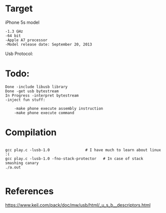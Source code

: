 # Target

iPhone 5s model

	-1.3 GHz
	-64 bit
	-Apple A7 processor
	-Model release date: September 20, 2013


Usb Protocol:



# Todo:

```
Done -include libusb library
Done -get usb bytestream
In Progress -interpret bytestream
-inject fun stuff:

	-make phone execute assembly instruction
	-make phone execute command

```

# Compilation

```

gcc play.c -lusb-1.0				# I have much to learn about linux :(
gcc play.c -lusb-1.0 -fno-stack-protector 	# In case of stack smashing canary
./a.out


```

# References

https://www.keil.com/pack/doc/mw/usb/html/_u_s_b__descriptors.html

